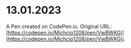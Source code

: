 # 13.01.2023

A Pen created on CodePen.io. Original URL: [https://codepen.io/Michcio1208/pen/VwBWKGj](https://codepen.io/Michcio1208/pen/VwBWKGj).

